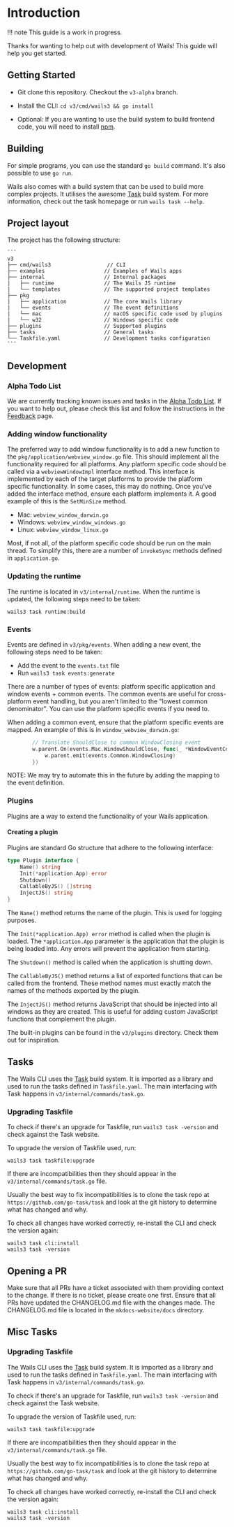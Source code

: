 # Introduction

!!! note This guide is a work in progress.

Thanks for wanting to help out with development of Wails! This guide will help
you get started.

## Getting Started

- Git clone this repository. Checkout the `v3-alpha` branch.
- Install the CLI: `cd v3/cmd/wails3 && go install`

- Optional: If you are wanting to use the build system to build frontend code,
  you will need to install [npm](https://nodejs.org/en/download).

## Building

For simple programs, you can use the standard `go build` command. It's also
possible to use `go run`.

Wails also comes with a build system that can be used to build more complex
projects. It utilises the awesome [Task](https://taskfile.dev) build system. For
more information, check out the task homepage or run `wails task --help`.

## Project layout

The project has the following structure:

    ```
    v3
    ├── cmd/wails3                  // CLI
    ├── examples                   // Examples of Wails apps
    ├── internal                   // Internal packages
    |   ├── runtime                // The Wails JS runtime
    |   └── templates              // The supported project templates
    ├── pkg
    |   ├── application            // The core Wails library
    |   └── events                 // The event definitions
    |   └── mac                    // macOS specific code used by plugins
    |   └── w32                    // Windows specific code
    ├── plugins                    // Supported plugins
    ├── tasks                      // General tasks
    └── Taskfile.yaml              // Development tasks configuration
    ```

## Development

### Alpha Todo List

We are currently tracking known issues and tasks in the
[Alpha Todo List](https://github.com/orgs/wailsapp/projects/6). If you want to
help out, please check this list and follow the instructions in the
[Feedback](../getting-started/feedback.md) page.

### Adding window functionality

The preferred way to add window functionality is to add a new function to the
`pkg/application/webview_window.go` file. This should implement all the
functionality required for all platforms. Any platform specific code should be
called via a `webviewWindowImpl` interface method. This interface is implemented
by each of the target platforms to provide the platform specific functionality.
In some cases, this may do nothing. Once you've added the interface method,
ensure each platform implements it. A good example of this is the `SetMinSize`
method.

- Mac: `webview_window_darwin.go`
- Windows: `webview_window_windows.go`
- Linux: `webview_window_linux.go`

Most, if not all, of the platform specific code should be run on the main
thread. To simplify this, there are a number of `invokeSync` methods defined in
`application.go`.

### Updating the runtime

The runtime is located in `v3/internal/runtime`. When the runtime is updated,
the following steps need to be taken:

```shell
wails3 task runtime:build
```

### Events

Events are defined in `v3/pkg/events`. When adding a new event, the following
steps need to be taken:

- Add the event to the `events.txt` file
- Run `wails3 task events:generate`

There are a number of types of events: platform specific application and window
events + common events. The common events are useful for cross-platform event
handling, but you aren't limited to the "lowest common denominator". You can use
the platform specific events if you need to.

When adding a common event, ensure that the platform specific events are mapped.
An example of this is in `window_webview_darwin.go`:

```go
		// Translate ShouldClose to common WindowClosing event
		w.parent.On(events.Mac.WindowShouldClose, func(_ *WindowEventContext) {
			w.parent.emit(events.Common.WindowClosing)
		})
```

NOTE: We may try to automate this in the future by adding the mapping to the
event definition.

### Plugins

Plugins are a way to extend the functionality of your Wails application.

#### Creating a plugin

Plugins are standard Go structure that adhere to the following interface:

```go
type Plugin interface {
    Name() string
    Init(*application.App) error
    Shutdown()
    CallableByJS() []string
    InjectJS() string
}
```

The `Name()` method returns the name of the plugin. This is used for logging
purposes.

The `Init(*application.App) error` method is called when the plugin is loaded.
The `*application.App` parameter is the application that the plugin is being
loaded into. Any errors will prevent the application from starting.

The `Shutdown()` method is called when the application is shutting down.

The `CallableByJS()` method returns a list of exported functions that can be
called from the frontend. These method names must exactly match the names of the
methods exported by the plugin.

The `InjectJS()` method returns JavaScript that should be injected into all
windows as they are created. This is useful for adding custom JavaScript
functions that complement the plugin.

The built-in plugins can be found in the `v3/plugins` directory. Check them out
for inspiration.

## Tasks

The Wails CLI uses the [Task](https://taskfile.dev) build system. It is imported
as a library and used to run the tasks defined in `Taskfile.yaml`. The main
interfacing with Task happens in `v3/internal/commands/task.go`.

### Upgrading Taskfile

To check if there's an upgrade for Taskfile, run `wails3 task -version` and
check against the Task website.

To upgrade the version of Taskfile used, run:

```shell
wails3 task taskfile:upgrade
```

If there are incompatibilities then they should appear in the
`v3/internal/commands/task.go` file.

Usually the best way to fix incompatibilities is to clone the task repo at
`https://github.com/go-task/task` and look at the git history to determine what
has changed and why.

To check all changes have worked correctly, re-install the CLI and check the
version again:

```shell
wails3 task cli:install
wails3 task -version
```

## Opening a PR

Make sure that all PRs have a ticket associated with them providing context to
the change. If there is no ticket, please create one first. Ensure that all PRs
have updated the CHANGELOG.md file with the changes made. The CHANGELOG.md file
is located in the `mkdocs-website/docs` directory.

## Misc Tasks

### Upgrading Taskfile

The Wails CLI uses the [Task](https://taskfile.dev) build system. It is imported
as a library and used to run the tasks defined in `Taskfile.yaml`. The main
interfacing with Task happens in `v3/internal/commands/task.go`.

To check if there's an upgrade for Taskfile, run `wails3 task -version` and
check against the Task website.

To upgrade the version of Taskfile used, run:

```shell
wails3 task taskfile:upgrade
```

If there are incompatibilities then they should appear in the
`v3/internal/commands/task.go` file.

Usually the best way to fix incompatibilities is to clone the task repo at
`https://github.com/go-task/task` and look at the git history to determine what
has changed and why.

To check all changes have worked correctly, re-install the CLI and check the
version again:

```shell
wails3 task cli:install
wails3 task -version
```
